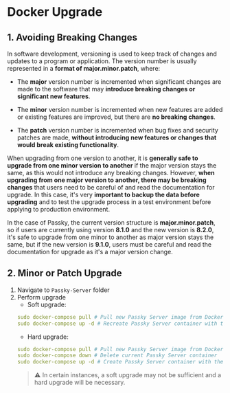 # Docker Upgrade

## 1. Avoiding Breaking Changes
In software development, versioning is used to keep track of changes and updates to a program or application. The version number is usually represented in a **format of major.minor.patch**, where:

- The **major** version number is incremented when significant changes are made to the software that may **introduce breaking changes or significant new features**.

- The **minor** version number is incremented when new features are added or existing features are improved, but there are **no breaking changes**.

- The **patch** version number is incremented when bug fixes and security patches are made, **without introducing new features or changes that would break existing functionality**.

When upgrading from one version to another, it is **generally safe to upgrade from one minor version to another** if the major version stays the same, as this would not introduce any breaking changes. However, **when upgrading from one major version to another, there may be breaking changes** that users need to be careful of and read the documentation for upgrade. In this case, it's very **important to backup the data before upgrading** and to test the upgrade process in a test environment before applying to production environment.

In the case of Passky, the current version structure is **major.minor.patch**, so if users are currently using version **8.1.0** and the new version is **8.2.0**, it's safe to upgrade from one minor to another as major version stays the same, but if the new version is **9.1.0**, users must be careful and read the documentation for upgrade as it's a major version change.

## 2. Minor or Patch Upgrade
1. Navigate to `Passky-Server` folder
2. Perform upgrade
	- Soft upgrade:
	```yml
	sudo docker-compose pull # Pull new Passky Server image from Docker Hub
	sudo docker-compose up -d # Recreate Passky Server container with the new image
	```
	- Hard upgrade:
	```yml
	sudo docker-compose pull # Pull new Passky Server image from Docker Hub
	sudo docker-compose down # Delete current Passky Server container
	sudo docker-compose up -d # Create Passky Server container with the new image
	```
	> ⚠️ In certain instances, a soft upgrade may not be sufficient and a hard upgrade will be necessary.